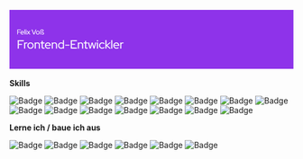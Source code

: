![Header](github-header-image.png)


**Skills**

![Badge](https://img.shields.io/badge/HTML5-E34F26?style=for-the-badge&logo=html5&logoColor=white)
![Badge](https://img.shields.io/badge/CSS3-1572B6?style=for-the-badge&logo=css3&logoColor=white)
![Badge](https://img.shields.io/badge/JavaScript-F7DF1E?style=for-the-badge&logo=javascript&logoColor=black)
![Badge](https://img.shields.io/badge/PHP-777BB4?logo=php&logoColor=fff&style=for-the-badge)
![Badge](https://img.shields.io/badge/React-61DAFB?logo=react&logoColor=000&style=for-the-badge)
![Badge](https://img.shields.io/badge/Vite-646CFF?logo=vite&logoColor=fff&style=for-the-badge)
![Badge](https://img.shields.io/badge/Tailwind_CSS-38B2AC?style=for-the-badge&logo=tailwind-css&logoColor=white)
![Badge](https://img.shields.io/badge/Bootstrap-563D7C?style=for-the-badge&logo=bootstrap&logoColor=white)
![Badge](https://img.shields.io/badge/GreenSock-88CE02?logo=greensock&logoColor=fff&style=for-the-badge)
![Badge](https://img.shields.io/badge/TYPO3-FF8700?logo=typo3&logoColor=fff&style=for-the-badge)
![Badge](https://img.shields.io/badge/WordPress-21759B?logo=wordpress&logoColor=fff&style=for-the-badge)
![Badge](https://img.shields.io/badge/npm-CB3837?style=for-the-badge&logo=npm&logoColor=white)
![Badge](https://img.shields.io/badge/GIT-E44C30?style=for-the-badge&logo=git&logoColor=white)
![Badge](https://img.shields.io/badge/Figma-F24E1E?style=for-the-badge&logo=figma&logoColor=white)
![Badge](https://img.shields.io/badge/Adobe%20XD-470137?style=for-the-badge&logo=Adobe%20XD&logoColor=#FF61F6)

**Lerne ich / baue ich aus**

![Badge](https://img.shields.io/badge/React-61DAFB?logo=react&logoColor=000&style=for-the-badge)
![Badge](https://img.shields.io/badge/Axios-5A29E4?logo=axios&logoColor=fff&style=for-the-badge)
![Badge](https://img.shields.io/badge/Redux-593D88?style=for-the-badge&logo=redux&logoColor=white)
![Badge](https://img.shields.io/badge/React_Router-CA4245?style=for-the-badge&logo=react-router&logoColor=white)
![Badge](https://img.shields.io/badge/Next.js-000?logo=nextdotjs&logoColor=fff&style=for-the-badge)
![Badge](https://img.shields.io/badge/Strapi-4945FF?logo=strapi&logoColor=fff&style=for-the-badge)
<!--
**felixvosswork/felixvosswork** is a ✨ _special_ ✨ repository because its `README.md` (this file) appears on your GitHub profile.

Here are some ideas to get you started:

- 🔭 I’m currently working on ...
- 🌱 I’m currently learning ...
- 👯 I’m looking to collaborate on ...
- 🤔 I’m looking for help with ...
- 💬 Ask me about ...
- 📫 How to reach me: ...
- 😄 Pronouns: ...
- ⚡ Fun fact: ...
-->
